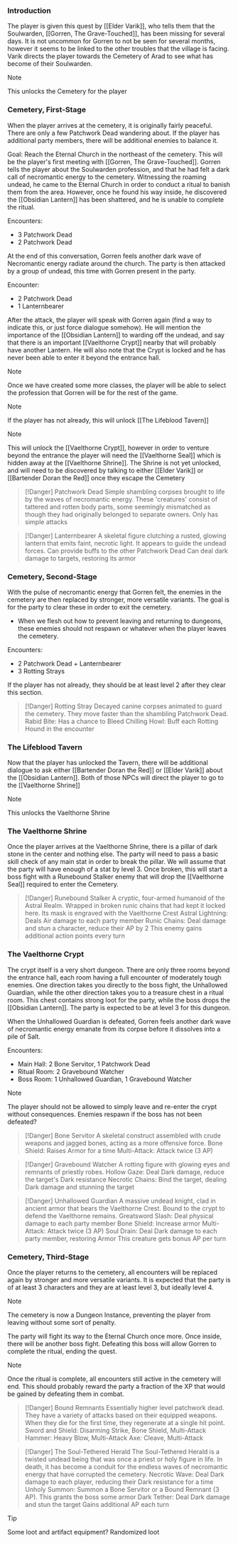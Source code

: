 ### Introduction
The player is given this quest by [[Elder Varik]], who tells them that the Soulwarden, [[Gorren, The Grave-Touched]], has been missing for several days. It is not uncommon for Gorren to not be seen for several months, however it seems to be linked to the other troubles that the village is facing. Varik directs the player towards the Cemetery of Arad to see what has become of their Soulwarden.

 > [!Note]
> This unlocks the Cemetery for the player

### Cemetery, First-Stage
When the player arrives at the cemetery, it is originally fairly peaceful. There are only a few Patchwork Dead wandering about. If the player has additional party members, there will be additional enemies to balance it.

Goal: Reach the Eternal Church in the northeast of the cemetery. This will be the player's first meeting with [[Gorren, The Grave-Touched]]. Gorren tells the player about the Soulwarden profession, and that he had felt a dark call of necromantic energy to the cemetery. Witnessing the roaming undead, he came to the Eternal Church in order to conduct a ritual to banish them from the area. However, once he found his way inside, he discovered the [[Obsidian Lantern]] has been shattered, and he is unable to complete the ritual.

Encounters:
- 3 Patchwork Dead
- 2 Patchwork Dead

At the end of this conversation, Gorren feels another dark wave of Necromantic energy radiate around the church. The party is then attacked by a group of undead, this time with Gorren present in the party.

Encounter:
- 2 Patchwork Dead
- 1 Lanternbearer

After the attack, the player will speak with Gorren again (find a way to indicate this, or just force dialogue somehow). He will mention the importance of the [[Obsidian Lantern]] to warding off the undead, and say that there is an important [[Vaelthorne Crypt]] nearby that will probably have another Lantern. He will also note that the Crypt is locked and he has never been able to enter it beyond the entrance hall.

> [!Note]
> Once we have created some more classes, the player will be able to select the profession that Gorren will be for the rest of the game.

> [!Note]
> If the player has not already, this will unlock [[The Lifeblood Tavern]]

> [!Note]
> This will unlock the [[Vaelthorne Crypt]], however in order to venture beyond the entrance the player will need the [[Vaelthorne Seal]] which is hidden away at the [[Vaelthorne Shrine]]. The Shrine is not yet unlocked, and will need to be discovered by talking to either [[Elder Varik]] or [[Bartender Doran the Red]] once they escape the Cemetery

> [!Danger] Patchwork Dead
> Simple shambling corpses brought to life by the waves of necromantic energy. These 'creatures' consist of tattered and rotten body parts, some seemingly mismatched as though they had originally belonged to separate owners.
> Only has simple attacks

> [!Danger] Lanternbearer
> A skeletal figure clutching a rusted, glowing lantern that emits faint, necrotic light. It appears to guide the undead forces.
> Can provide buffs to the other Patchwork Dead
> Can deal dark damage to targets, restoring its armor
### Cemetery, Second-Stage
With the pulse of necromantic energy that Gorren felt, the enemies in the cemetery are then replaced by stronger, more versatile variants. The goal is for the party to clear these in order to exit the cemetery.
- When we flesh out how to prevent leaving and returning to dungeons, these enemies should not respawn or whatever when the player leaves the cemetery.

Encounters:
- 2 Patchwork Dead + Lanternbearer
- 3 Rotting Strays

If the player has not already, they should be at least level 2 after they clear this section.
> [!Danger] Rotting Stray
> Decayed canine corpses animated to guard the cemetery. They move faster than the shambling Patchwork Dead.
> Rabid Bite: Has a chance to Bleed
> Chilling Howl: Buff each Rotting Hound in the encounter
### The Lifeblood Tavern
Now that the player has unlocked the Tavern, there will be additional dialogue to ask either [[Bartender Doran the Red]] or [[Elder Varik]] about the [[Obsidian Lantern]]. Both of those NPCs will direct the player to go to the [[Vaelthorne Shrine]]

> [!Note]
> This unlocks the Vaelthorne Shrine
### The Vaelthorne Shrine
Once the player arrives at the Vaelthorne Shrine, there is a pillar of dark stone in the center and nothing else. The party will need to pass a basic skill check of any main stat in order to break the pillar. We will assume that the party will have enough of a stat by level 3. Once broken, this will start a boss fight with a Runebound Stalker enemy that will drop the [[Vaelthorne Seal]] required to enter the Cemetery.

> [!Danger] Runebound Stalker
> A cryptic, four-armed humanoid of the Astral Realm. Wrapped in broken runic chains that had kept it locked here. Its mask is engraved with the Vaelthorne Crest
> Astral Lightning: Deals Air damage to each party member
> Runic Chains: Deal damage and stun a character, reduce their AP by 2
> This enemy gains additional action points every turn
### The Vaelthorne Crypt
The crypt itself is a very short dungeon. There are only three rooms beyond the entrance hall, each room having a full encounter of moderately tough enemies. One direction takes you directly to the boss fight, the Unhallowed Guardian, while the other direction takes you to a treasure chest in a ritual room. This chest contains strong loot for the party, while the boss drops the [[Obsidian Lantern]]. The party is expected to be at level 3 for this dungeon.

When the Unhallowed Guardian is defeated, Gorren feels another dark wave of necromantic energy emanate from its corpse before it dissolves into a pile of Salt.

Encounters:
- Main Hall: 2 Bone Servitor, 1 Patchwork Dead
- Ritual Room: 2 Gravebound Watcher
- Boss Room: 1 Unhallowed Guardian, 1 Gravebound Watcher

> [!Note]
> The player should not be allowed to simply leave and re-enter the crypt without consequences.
> Enemies respawn if the boss has not been defeated?

> [!Danger] Bone Servitor
> A skeletal construct assembled with crude weapons and jagged bones, acting as a more offensive force.
> Bone Shield: Raises Armor for a time
> Multi-Attack: Attack twice (3 AP)

> [!Danger] Gravebound Watcher
> A rotting figure with glowing eyes and remnants of priestly robes.
> Hollow Gaze: Deal Dark damage, reduce the target's Dark resistance
> Necrotic Chains: Bind the target, dealing Dark damage and stunning the target

> [!Danger] Unhallowed Guardian
> A massive undead knight, clad in ancient armor that bears the Vaelthorne Crest. Bound to the crypt to defend the Vaelthorne remains.
> Greatsword Slash: Deal physical damage to each party member
> Bone Shield: Increase armor
> Multi-Attack: Attack twice (3 AP)
> Soul Drain: Deal Dark damage to each party member, restoring Armor
> This creature gets bonus AP per turn

### Cemetery, Third-Stage
Once the player returns to the cemetery, all encounters will be replaced again by stronger and more versatile variants. It is expected that the party is of at least 3 characters and they are at least level 3, but ideally level 4.

> [!Note]
> The cemetery is now a Dungeon Instance, preventing the player from leaving without some sort of penalty.

The party will fight its way to the Eternal Church once more. Once inside, there will be another boss fight. Defeating this boss will allow Gorren to complete the ritual, ending the quest.

> [!Note]
> Once the ritual is complete, all encounters still active in the cemetery will end. This should probably reward the party a fraction of the XP that would be gained by defeating them in combat.

> [!Danger] Bound Remnants
> Essentially higher level patchwork dead. They have a variety of attacks based on their equipped weapons. When they die for the first time, they regenerate at a single hit point.
> Sword and Shield: Disarming Strike, Bone Shield, Multi-Attack
> Hammer: Heavy Blow, Multi-Attack
> Axe: Cleave, Multi-Attack

> [!Danger] The Soul-Tethered Herald
> The Soul-Tethered Herald is a twisted undead being that was once a priest or holy figure in life. In death, it has become a conduit for the endless waves of necromantic energy that have corrupted the cemetery.
> Necrotic Wave: Deal Dark damage to each player, reducing their Dark resistance for a time
> Unholy Summon: Summon a Bone Servitor or a Bound Remnant (3 AP). This grants the boss some armor
> Dark Tether: Deal Dark damage and stun the target
> Gains additional AP each turn

> [!Tip]
> Some loot and artifact equipment?
> Randomized loot